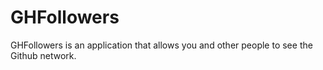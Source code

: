 # GHFollowers
GHFollowers is an application that allows you and other people to see the Github network.
